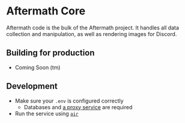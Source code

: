 # Aftermath Core
Aftermath code is the bulk of the Aftermath project. It handles all data collection and manipulation, as well as rendering images for Discord.

## Building for production
- Coming Soon (tm)

## Development
- Make sure your `.env` is configured correctly
  - Databases and [a proxy service](https://github.com/cufee/am-wg-proxy-next) are required
- Run the service using [`air`](https://github.com/cosmtrek/air)